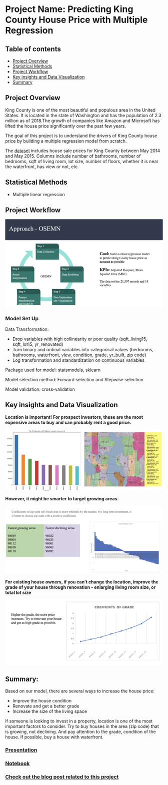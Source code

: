 
# Project Name: Predicting King County House Price with Multiple Regression 


## Table of contents
* [Project Overview](#project-overview)
* [Statistical Methods](#statistical-methods)
* [Project Workflow](#project-workflow)
* [Key insights and Data Visualization](#key-insights-and-data-visualization)
* [Summary](#summary)


## Project Overview

King County is one of the most beautiful and populous area in the United States. It is located in the state of Washington and has the population of 2.3 million as of 2018.The growth of companies like Amazon and Microsoft has lifted the house price significantly over the past few years.

The goal of this project is to understand the drivers of King County house price by building a multiple regression model from scratch.

The [dataset](https://www.kaggle.com/harlfoxem/housesalesprediction) includes house sale prices for King County between May 2014 and May 2015. Columns include number of bathrooms, number of bedrooms, sqft of living room, lot size, number of floors, whether it is near the waterfront, has view or not, etc.


## Statistical Methods

* Multiple linear regression

## Project Workflow

![process](./images/datascienceapproach.png)

### Model Set Up

Data Transformation:
- Drop variables with high collinearity or poor quality (sqft_living15, sqft_lot15, yr_renovated)
- Turn binary and ordinal variables into categorical values (bedrooms, bathrooms, waterfront, view, condition, grade, yr_built, zip code)
- Log transformation and standardization on continuous variables

Package used for model: statsmodels, sklearn

Model selection method: Forward selection and Stepwise selection

Model validation: cross-validation


## Key insights and Data Visualization
**Location is important! For prospect investors, these are the most expensive areas to buy and can probably rent a good price.**

![Top 10 Zipcodes with highest median house price](./images/topzips.png)

**However, it might be smarter to target growing areas.**

![Coefficient of zipcode on price](./images/coefficientofziponprice.png)

**For existing house owners, if you can’t change the location, improve the grade of your house through renovation - enlarging living room size, or total lot size**

![Grade and price](./images/gradeandprice.png)


## Summary:

Based on our model, there are several ways to increase the house price:

* Improve the house condition
* Renovate and get a better grade
* Increase the size of the living space

If someone is looking to invest in a property, location is one of the most important factors to consider. Try to buy houses in the area (zip code) that is growing, not declining. And pay attention to the grade, condition of the house. If possible, buy a house with waterfront.

### [Presentation](https://github.com/bonniema/housepriceprediction-multipleregression/blob/master/King%20County%20House%20Price%20Prediction.pptx)

### [Notebook](https://github.com/bonniema/housepriceprediction-multipleregression/blob/master/KC_houseprice_prediction.ipynb)

### [Check out the blog post related to this project](https://medium.com/@BonnieMa/feature-transformation-for-multiple-linear-regression-in-python-8648ddf070b8)

